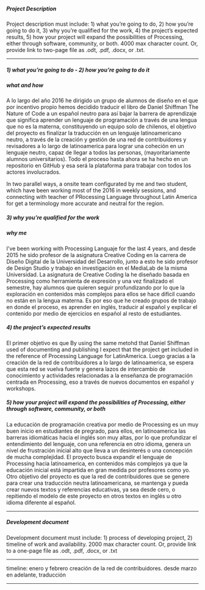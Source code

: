##### Project Description

Project description must include: 1) what you’re going to do, 2) how you’re going to do it, 3) why you’re qualified for the work, 4) the project’s expected results, 5) how your project will expand the possibilities of Processing, either through software, community, or both. 4000 max character count. Or, provide link to two-page file as .odt, .pdf, .docx, or .txt.

------

##### 1) what you’re going to do - 2) how you’re going to do it

##### what and how

A lo largo del año 2016 he dirigido un grupo de alumnos de diseño en el que por incentivo propio hemos decidido traducir el libro de Daniel Shiffman The Nature of Code a un español neutro para así bajar la barrera de aprendizaje que significa aprender un lenguaje de programación a través de una lengua que no es la materna, constituyendo un equipo solo de chilenos, el objetivo del proyecto es finalizar la traducción en un lenguaje latinoamericano neutro, a través de la creación y gestión de una red de contribuidores y revisadores a lo largo de latinoamerica para lograr una coheción en un lenguaje neutro, capaz de llegar a todos las personas, (mayoritariamente alumnos universitarios). Todo el proceso hasta ahora se ha hecho en un repositorio en GitHub y esa será la plataforma para trabajar con todos los actores involucrados.

In two parallel ways, a onsite team configurated by me and two student, which have been working most of the 2016 in weekly sessions, and connecting with teacher of PRocessing Language throughout Latin America for get a terminology more accurate and neutral for the region.

##### 3) why you’re qualified for the work 

##### why me

I've been working with Processing Languaje for the last 4 years, and desde 2015 he sido profesor de la asignatura Creative Coding en la carrera de Diseño Digital de la Universidad del Desarrollo, junto a esto he sido profesor de Design Studio y trabajo en investigación en el MediaLab de la misma Universidad. La asignatura de Creative Coding la he diseñado basada en Processing como herramienta de expresión y una vez finalizado el semestre, hay alumnos que quieren seguir profundizando por lo que la exploración en contenidos más complejos para ellos se hace difícil cuando no están en la lengua materna. Es por eso que he creado grupos de trabajo en donde el proceso, es aprender en inglés, traducir al español y explicar el contenido por medio de ejercicios en español al resto de estudiantes. 

##### 4) the project’s expected results

El primer objetivo es que By using the same metohd that Daniel Shiffman used of documenting and publishing I expect that the project get included in the reference of Processing Language for LatinAmerica. Luego gracias a la creación de la red de contribuidores a lo largo de latinoamerica, se espera que esta red se vuelva fuerte y genera lazos de intercambio de conocimiento y actividades relacionadas a la enseñanza de programación centrada en Processing, eso a través de nuevos documentos en español y workshops.

##### 5) how your project will expand the possibilities of Processing, either through software, community, or both

La educación de programación creativa por medio de Processing es un muy buen inicio en estudiantes de pregrado, para ellos, en latinoamerica las barreras idiomáticas hacia el inglés son muy altas, por lo que profundizar el entendimiento del lenguaje, con una referencia en otro idioma, genera un nivel de frustración inicial alto que lleva a un desinterés o una concepción de mucha complejidad. El proyecto busca expandir el lenguaje de Processing hacia latinoamerica, en contenidos más complejos ya que la educación inicial está impartida en gran medida por profesores como yo. Otro objetivo del proyecto es que la red de contribuidores que se genere para crear una traducción neutra latinoamericana, se mantenga y pueda crear nuevos textos y referencias educativas, ya sea desde cero, o repitiendo el modelo de este proyecto en otros textos en inglés u otro idioma diferente al español.

------

##### Development document

Development document must include: 1) process of developing project, 2) timeline of work and availability. 2000 max character count. Or, provide link to a one-page file as .odt, .pdf, .docx, or .txt

------

timeline: enero y febrero creación de la red de contribuidores. desde marzo en adelante, traducción 



------

##### 